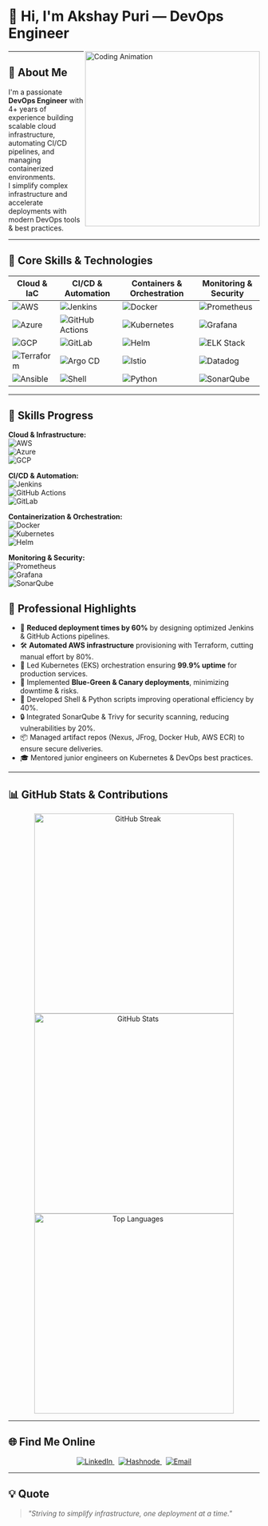 # 👋 Hi, I'm Akshay Puri — DevOps Engineer

<img align="right" alt="Coding Animation" width="350" src="https://media.giphy.com/media/3o7aD4WZPmFq3xyiZC/giphy.gif" />

---

## 🚀 About Me

I'm a passionate **DevOps Engineer** with 4+ years of experience building scalable cloud infrastructure, automating CI/CD pipelines, and managing containerized environments.  
I simplify complex infrastructure and accelerate deployments with modern DevOps tools & best practices.

---

## 🔧 Core Skills & Technologies

| Cloud & IaC                               | CI/CD & Automation                 | Containers & Orchestration         | Monitoring & Security              |
|------------------------------------------|----------------------------------|-----------------------------------|----------------------------------|
| ![AWS](https://img.shields.io/badge/AWS-orange?style=for-the-badge&logo=amazonaws) | ![Jenkins](https://img.shields.io/badge/Jenkins-blue?style=for-the-badge&logo=jenkins) | ![Docker](https://img.shields.io/badge/Docker-blue?style=for-the-badge&logo=docker) | ![Prometheus](https://img.shields.io/badge/Prometheus-orange?style=for-the-badge&logo=prometheus) |
| ![Azure](https://img.shields.io/badge/Azure-blue?style=for-the-badge&logo=microsoftazure) | ![GitHub Actions](https://img.shields.io/badge/GitHub_Actions-black?style=for-the-badge&logo=githubactions) | ![Kubernetes](https://img.shields.io/badge/Kubernetes-blue?style=for-the-badge&logo=kubernetes) | ![Grafana](https://img.shields.io/badge/Grafana-orange?style=for-the-badge&logo=grafana) |
| ![GCP](https://img.shields.io/badge/GCP-red?style=for-the-badge&logo=googlecloud) | ![GitLab](https://img.shields.io/badge/GitLab-red?style=for-the-badge&logo=gitlab) | ![Helm](https://img.shields.io/badge/Helm-blue?style=for-the-badge&logo=helm) | ![ELK Stack](https://img.shields.io/badge/ELK-Stack-orange?style=for-the-badge&logo=elastic) |
| ![Terraform](https://img.shields.io/badge/Terraform-blue?style=for-the-badge&logo=terraform) | ![Argo CD](https://img.shields.io/badge/Argo_CD-blue?style=for-the-badge&logo=argo) | ![Istio](https://img.shields.io/badge/Istio-blue?style=for-the-badge&logo=istio) | ![Datadog](https://img.shields.io/badge/Datadog-pink?style=for-the-badge&logo=datadog) |
| ![Ansible](https://img.shields.io/badge/Ansible-red?style=for-the-badge&logo=ansible) | ![Shell](https://img.shields.io/badge/Shell-black?style=for-the-badge&logo=gnu-bash) | ![Python](https://img.shields.io/badge/Python-yellow?style=for-the-badge&logo=python) | ![SonarQube](https://img.shields.io/badge/SonarQube-blue?style=for-the-badge&logo=sonarqube) |

---

## 🌟 Skills Progress

**Cloud & Infrastructure:**  
![AWS](https://progress-bar.dev/90/?title=AWS)  
![Azure](https://progress-bar.dev/85/?title=Azure)  
![GCP](https://progress-bar.dev/80/?title=GCP)  

**CI/CD & Automation:**  
![Jenkins](https://progress-bar.dev/90/?title=Jenkins)  
![GitHub Actions](https://progress-bar.dev/85/?title=GitHub%20Actions)  
![GitLab](https://progress-bar.dev/80/?title=GitLab)  

**Containerization & Orchestration:**  
![Docker](https://progress-bar.dev/90/?title=Docker)  
![Kubernetes](https://progress-bar.dev/90/?title=Kubernetes)  
![Helm](https://progress-bar.dev/75/?title=Helm)  

**Monitoring & Security:**  
![Prometheus](https://progress-bar.dev/80/?title=Prometheus)  
![Grafana](https://progress-bar.dev/80/?title=Grafana)  
![SonarQube](https://progress-bar.dev/75/?title=SonarQube)  

## 💼 Professional Highlights

- 🚀 **Reduced deployment times by 60%** by designing optimized Jenkins & GitHub Actions pipelines.  
- 🛠️ **Automated AWS infrastructure** provisioning with Terraform, cutting manual effort by 80%.  
- 🐳 Led Kubernetes (EKS) orchestration ensuring **99.9% uptime** for production services.  
- 🔄 Implemented **Blue-Green & Canary deployments**, minimizing downtime & risks.  
- 🤖 Developed Shell & Python scripts improving operational efficiency by 40%.  
- 🔒 Integrated SonarQube & Trivy for security scanning, reducing vulnerabilities by 20%.  
- 📦 Managed artifact repos (Nexus, JFrog, Docker Hub, AWS ECR) to ensure secure deliveries.  
- 🎓 Mentored junior engineers on Kubernetes & DevOps best practices.

---

## 📊 GitHub Stats & Contributions

<p align="center">
  <img src="https://github-readme-streak-stats.herokuapp.com/?user=akshaypuridevops&theme=dark" alt="GitHub Streak" width="400" />  
  <br />
  <img src="https://github-readme-stats.vercel.app/api?username=akshaypuridevops&show_icons=true&theme=dark" alt="GitHub Stats" width="400" />  
  <br />
  <img src="https://github-readme-stats.vercel.app/api/top-langs/?username=akshaypuridevops&layout=compact&theme=dark" alt="Top Languages" width="400" />
</p>

---

## 🌐 Find Me Online

<p align="center">
  <a href="https://linkedin.com/in/akshaypuridevops" target="_blank" rel="noopener noreferrer">
    <img alt="LinkedIn" src="https://img.shields.io/badge/LinkedIn-%230077B5.svg?style=for-the-badge&logo=linkedin&logoColor=white" />
  </a> &nbsp;
  <a href="https://akshaypuri.hashnode.dev" target="_blank" rel="noopener noreferrer">
    <img alt="Hashnode" src="https://img.shields.io/badge/Hashnode-%23007ACC.svg?style=for-the-badge&logo=hashnode&logoColor=white" />
  </a> &nbsp;
  <a href="mailto:akshaypuri8380@gmail.com" target="_blank" rel="noopener noreferrer">
    <img alt="Email" src="https://img.shields.io/badge/Email-D14836?style=for-the-badge&logo=gmail&logoColor=white" />
  </a>
</p>

---

## 💡 Quote

> _"Striving to simplify infrastructure, one deployment at a time."_


